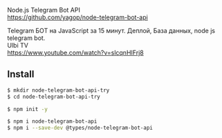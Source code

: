 
Node.js Telegram Bot API  
https://github.com/yagop/node-telegram-bot-api  

Telegram БОТ на JavaScript за 15 минут. Деплой, База данных, node js telegram bot.  
Ulbi TV  
https://www.youtube.com/watch?v=slcqnHIFrj8  


## Install

```bash
$ mkdir node-telegram-bot-api-try
$ cd node-telegram-bot-api-try

$ npm init -y

$ npm i node-telegram-bot-api
$ npm i --save-dev @types/node-telegram-bot-api
```

